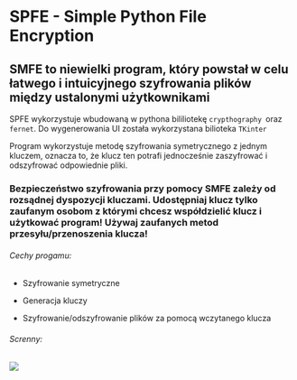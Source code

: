 # SPFE - Simple Python File Encryption

## SMFE to niewielki program, który powstał w celu łatwego i intuicyjnego szyfrowania plików między ustalonymi użytkownikami

SPFE wykorzystuje wbudowaną w pythona bililiotekę `crypthography `oraz `fernet`. Do wygenerowania UI została wykorzystana bilioteka `TKinter`

Program wykorzystuje metodę szyfrowania symetrycznego z jednym kluczem, oznacza to, że klucz ten potrafi jednocześnie zaszyfrować i odszyfrować odpowiednie pliki. 

### Bezpieczeństwo szyfrowania przy pomocy SMFE zależy od rozsądnej dyspozycji kluczami. Udostępniaj klucz tylko zaufanym osobom z którymi chcesz współdzielić klucz i użytkować program! Używaj zaufanych metod przesyłu/przenoszenia klucza!

###### Cechy progamu:

- Szyfrowanie symetryczne

- Generacja kluczy

- Szyfrowanie/odszyfrowanie plików za pomocą wczytanego klucza



###### Screnny:

![](https://prnt.sc/rLmyeFC5wjBB)
